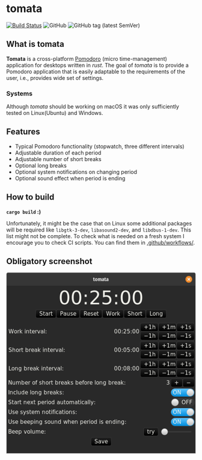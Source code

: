 # tomata

[![Build Status](https://img.shields.io/endpoint.svg?url=https%3A%2F%2Factions-badge.atrox.dev%2Fkhrynczenko%2Ftomata%2Fbadge%3Fref%3Dmaster&style=flat)](https://actions-badge.atrox.dev/khrynczenko/tomata/goto?ref=master)
![GitHub](https://img.shields.io/github/license/khrynczenko/tomata)
![GitHub tag (latest SemVer)](https://img.shields.io/github/v/tag/khrynczenko/tomata)

## What is tomata

**Tomata** is a cross-platform
[Pomodoro](https://en.wikipedia.org/wiki/Pomodoro_Technique)
(micro time-management) application for desktops written in *rust*.
The goal of *tomata* is to provide a
Pomodoro application that is easily adaptable to the requirements
of the user, i.e., provides wide set of settings.

### Systems

Although *tomata* should be working on macOS it was only sufficiently
tested on Linux(Ubuntu) and Windows.

## Features

- Typical Pomodoro functionality (stopwatch, three different intervals)
- Adjustable duration of each period
- Adjustable number of short breaks
- Optional long breaks
- Optional system notifications on changing period
- Optional sound effect when period is ending

## How to build

**`cargo build` :)**

Unfortunately, it might be the case that on Linux some additional
packages will be required like `libgtk-3-dev`, `libasound2-dev`, and
`libdbus-1-dev`. This list might not be complete. To check what is needed
on a fresh system I encourage you to check CI scripts. You can find them
in [.github/workflows/](https://github.com/khrynczenko/tomata/blob/master/.github/workflows/).

## Obligatory screenshot

![tomata-screenshot](/screens/screen1.png)
